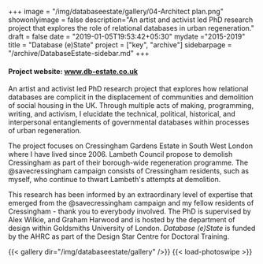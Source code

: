 +++
image = "/img/databaseestate/gallery/04-Architect plan.png"
showonlyimage = false
description="An artist and activist led PhD research project that explores the role of relational databases in urban regeneration."
draft = false
date = "2019-01-05T19:53:42+05:30"
mydate ="2015-2019"
title = "Database (e)State"
project = ["key", "archive"]
sidebarpage = "/archive/DatabaseEstate-sidebar.md"
+++

#### Project website: <a href="http://www.db-estate.co.uk">www.db-estate.co.uk</a>

An artist and activist led PhD research project that explores how relational databases are complicit in the displacement of communities and demolition of social housing in the UK. Through multiple acts of making, programming, writing, and activism, I elucidate the technical, political, historical, and interpersonal entanglements of governmental databases within processes of urban regeneration.

The project focuses on Cressingham Gardens Estate in South West London where I have lived since 2006. Lambeth Council propose to demolish Cressingham as part of their borough-wide regeneration programme. The @savecressingham campaign consists of Cressingham residents, such as myself, who continue to thwart Lambeth's attempts at demolition.

This research has been informed by an extraordinary level of expertise that emerged from the @savecressingham campaign and my fellow residents of Cressingham - thank you to everybody involved. The PhD is supervised by Alex Wilkie, and Graham Harwood and is hosted by the department of design within Goldsmiths University of London. *Database (e)State* is funded by the AHRC as part of the Design Star Centre for Doctoral Training.


{{< gallery dir="/img/databaseestate/gallery" />}}
{{< load-photoswipe >}}

